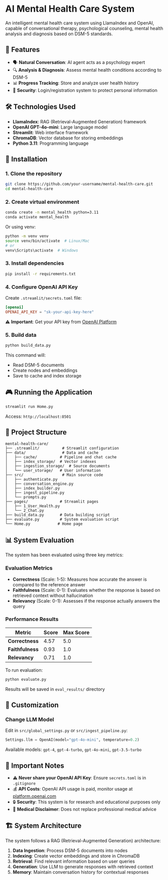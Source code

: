# AI Mental Health Care System

An intelligent mental health care system using LlamaIndex and OpenAI, capable of conversational therapy, psychological counseling, mental health analysis and diagnosis based on DSM-5 standards.

## 🎯 Features

- 🗣️ **Natural Conversation**: AI agent acts as a psychology expert
- 🔍 **Analysis & Diagnosis**: Assess mental health conditions according to DSM-5
- 📊 **Progress Tracking**: Store and analyze user health history
- 🔐 **Security**: Login/registration system to protect personal information

## 🛠️ Technologies Used

- **LlamaIndex**: RAG (Retrieval-Augmented Generation) framework
- **OpenAI GPT-4o-mini**: Large language model
- **Streamlit**: Web interface framework
- **ChromaDB**: Vector database for storing embeddings
- **Python 3.11**: Programming language

## 🚀 Installation

### 1. Clone the repository

```bash
git clone https://github.com/your-username/mental-health-care.git
cd mental-health-care
```

### 2. Create virtual environment

```bash
conda create -n mental_health python=3.11
conda activate mental_health
```

Or using venv:

```bash
python -m venv venv
source venv/bin/activate  # Linux/Mac
# or
venv\Scripts\activate  # Windows
```

### 3. Install dependencies

```bash
pip install -r requirements.txt
```

### 4. Configure OpenAI API Key

Create `.streamlit/secrets.toml` file:

```toml
[openai]
OPENAI_API_KEY = "sk-your-api-key-here"
```

⚠️ **Important**: Get your API key from [OpenAI Platform](https://platform.openai.com/api-keys)

### 5. Build data

```bash
python build_data.py
```

This command will:

- Read DSM-5 documents
- Create nodes and embeddings
- Save to cache and index storage

## 🎮 Running the Application

```bash
streamlit run Home.py
```

Access: `http://localhost:8501`

## 📁 Project Structure

```
mental-health-care/
├── .streamlit/          # Streamlit configuration
├── data/                # Data and cache
│   ├── cache/          # Pipeline and chat cache
│   ├── index_storage/  # Vector indexes
│   ├── ingestion_storage/  # Source documents
│   └── user_storage/   # User information
├── src/                 # Main source code
│   ├── authenticate.py
│   ├── conversation_engine.py
│   ├── index_builder.py
│   ├── ingest_pipeline.py
│   └── prompts.py
├── pages/              # Streamlit pages
│   ├── 1_User_Health.py
│   └── 2_Chat.py
├── build_data.py       # Data building script
├── evaluate.py         # System evaluation script
└── Home.py            # Home page
```

## 📊 System Evaluation

The system has been evaluated using three key metrics:

### Evaluation Metrics

- **Correctness** (Scale: 1-5): Measures how accurate the answer is compared to the reference answer
- **Faithfulness** (Scale: 0-1): Evaluates whether the response is based on retrieved context without hallucination
- **Relevancy** (Scale: 0-1): Assesses if the response actually answers the query

### Performance Results

| Metric           | Score | Max Score |
| ---------------- | ----- | --------- |
| **Correctness**  | 4.57  | 5.0       |
| **Faithfulness** | 0.93  | 1.0       |
| **Relevancy**    | 0.71  | 1.0       |

To run evaluation:

```bash
python evaluate.py
```

Results will be saved in `eval_results/` directory

## 🔧 Customization

### Change LLM Model

Edit in `src/global_settings.py` or `src/ingest_pipeline.py`:

```python
Settings.llm = OpenAI(model="gpt-4o-mini", temperature=0.2)
```

Available models: `gpt-4`, `gpt-4-turbo`, `gpt-4o-mini`, `gpt-3.5-turbo`

## 📝 Important Notes

- ⚠️ **Never share your OpenAI API Key**: Ensure `secrets.toml` is in `.gitignore`
- 💰 **API Costs**: OpenAI API usage is paid, monitor usage at [platform.openai.com](https://platform.openai.com)
- 🔒 **Security**: This system is for research and educational purposes only
- 🏥 **Medical Disclaimer**: Does not replace professional medical advice

## 🏗️ System Architecture

The system follows a RAG (Retrieval-Augmented Generation) architecture:

1. **Data Ingestion**: Process DSM-5 documents into nodes
2. **Indexing**: Create vector embeddings and store in ChromaDB
3. **Retrieval**: Find relevant information based on user queries
4. **Generation**: Use LLM to generate responses with retrieved context
5. **Memory**: Maintain conversation history for contextual responses
